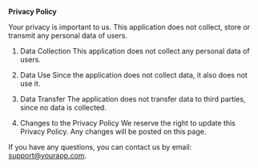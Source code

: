 **Privacy Policy**

Your privacy is important to us. This application does not collect, store or transmit any personal data of users.

1. Data Collection
This application does not collect any personal data of users.

2. Data Use
Since the application does not collect data, it also does not use it.

3. Data Transfer
The application does not transfer data to third parties, since no data is collected.

4. Changes to the Privacy Policy
We reserve the right to update this Privacy Policy. Any changes will be posted on this page.

If you have any questions, you can contact us by email: support@yourapp.com.
